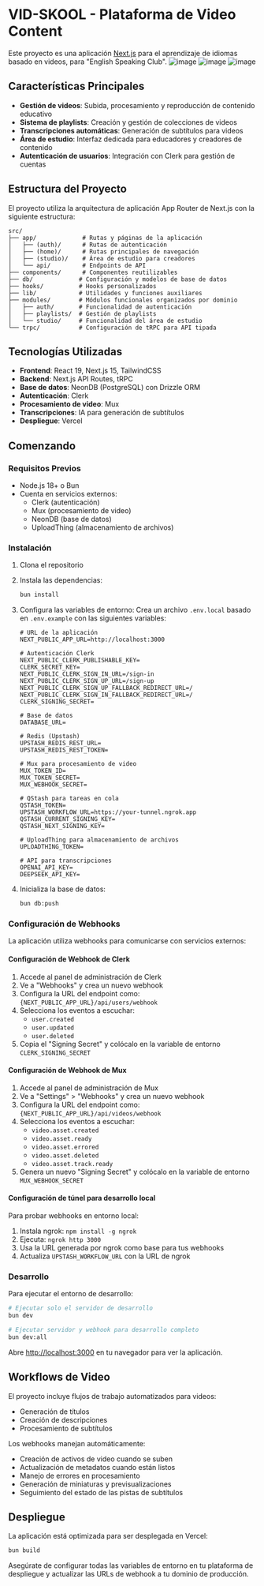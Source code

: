 # VID-SKOOL - Plataforma de Video Content

Este proyecto es una aplicación [Next.js](https://nextjs.org) para el aprendizaje de idiomas basado en videos, para "English Speaking Club".
![image](https://github.com/user-attachments/assets/b853747d-791c-4262-a0ec-e3667460b594)
![image](https://github.com/user-attachments/assets/39162391-b8be-4aa1-829d-7865e7038351)
![image](https://github.com/user-attachments/assets/772c0f61-c25e-4694-88a9-650801b24ede)




## Características Principales

- **Gestión de videos**: Subida, procesamiento y reproducción de contenido educativo
- **Sistema de playlists**: Creación y gestión de colecciones de videos
- **Transcripciones automáticas**: Generación de subtítulos para videos
- **Área de estudio**: Interfaz dedicada para educadores y creadores de contenido
- **Autenticación de usuarios**: Integración con Clerk para gestión de cuentas

## Estructura del Proyecto

El proyecto utiliza la arquitectura de aplicación App Router de Next.js con la siguiente estructura:

```
src/
├── app/             # Rutas y páginas de la aplicación
│   ├── (auth)/      # Rutas de autenticación
│   ├── (home)/      # Rutas principales de navegación
│   ├── (studio)/    # Área de estudio para creadores
│   └── api/         # Endpoints de API
├── components/      # Componentes reutilizables
├── db/             # Configuración y modelos de base de datos
├── hooks/          # Hooks personalizados
├── lib/            # Utilidades y funciones auxiliares
├── modules/        # Módulos funcionales organizados por dominio
│   ├── auth/       # Funcionalidad de autenticación
│   ├── playlists/  # Gestión de playlists
│   └── studio/     # Funcionalidad del área de estudio
└── trpc/           # Configuración de tRPC para API tipada
```

## Tecnologías Utilizadas

- **Frontend**: React 19, Next.js 15, TailwindCSS
- **Backend**: Next.js API Routes, tRPC
- **Base de datos**: NeonDB (PostgreSQL) con Drizzle ORM
- **Autenticación**: Clerk
- **Procesamiento de video**: Mux
- **Transcripciones**: IA para generación de subtítulos
- **Despliegue**: Vercel

## Comenzando

### Requisitos Previos

- Node.js 18+ o Bun
- Cuenta en servicios externos:
  - Clerk (autenticación)
  - Mux (procesamiento de video)
  - NeonDB (base de datos)
  - UploadThing (almacenamiento de archivos)

### Instalación

1. Clona el repositorio
2. Instala las dependencias:
   ```bash
   bun install
   ```

3. Configura las variables de entorno:
   Crea un archivo `.env.local` basado en `.env.example` con las siguientes variables:
   ```
   # URL de la aplicación
   NEXT_PUBLIC_APP_URL=http://localhost:3000

   # Autenticación Clerk
   NEXT_PUBLIC_CLERK_PUBLISHABLE_KEY=
   CLERK_SECRET_KEY=
   NEXT_PUBLIC_CLERK_SIGN_IN_URL=/sign-in
   NEXT_PUBLIC_CLERK_SIGN_UP_URL=/sign-up
   NEXT_PUBLIC_CLERK_SIGN_UP_FALLBACK_REDIRECT_URL=/
   NEXT_PUBLIC_CLERK_SIGN_IN_FALLBACK_REDIRECT_URL=/
   CLERK_SIGNING_SECRET=
   
   # Base de datos
   DATABASE_URL=
   
   # Redis (Upstash)
   UPSTASH_REDIS_REST_URL=
   UPSTASH_REDIS_REST_TOKEN=
   
   # Mux para procesamiento de video
   MUX_TOKEN_ID=
   MUX_TOKEN_SECRET=
   MUX_WEBHOOK_SECRET=
   
   # QStash para tareas en cola
   QSTASH_TOKEN=
   UPSTASH_WORKFLOW_URL=https://your-tunnel.ngrok.app
   QSTASH_CURRENT_SIGNING_KEY=
   QSTASH_NEXT_SIGNING_KEY=
   
   # UploadThing para almacenamiento de archivos
   UPLOADTHING_TOKEN=
   
   # API para transcripciones
   OPENAI_API_KEY=
   DEEPSEEK_API_KEY=
   ```

4. Inicializa la base de datos:
   ```bash
   bun db:push
   ```

### Configuración de Webhooks

La aplicación utiliza webhooks para comunicarse con servicios externos:

#### Configuración de Webhook de Clerk

1. Accede al panel de administración de Clerk
2. Ve a "Webhooks" y crea un nuevo webhook
3. Configura la URL del endpoint como: `{NEXT_PUBLIC_APP_URL}/api/users/webhook`
4. Selecciona los eventos a escuchar:
   - `user.created`
   - `user.updated`
   - `user.deleted`
5. Copia el "Signing Secret" y colócalo en la variable de entorno `CLERK_SIGNING_SECRET`

#### Configuración de Webhook de Mux

1. Accede al panel de administración de Mux
2. Ve a "Settings" > "Webhooks" y crea un nuevo webhook
3. Configura la URL del endpoint como: `{NEXT_PUBLIC_APP_URL}/api/videos/webhook`
4. Selecciona los eventos a escuchar:
   - `video.asset.created`
   - `video.asset.ready`
   - `video.asset.errored`
   - `video.asset.deleted`
   - `video.asset.track.ready`
5. Genera un nuevo "Signing Secret" y colócalo en la variable de entorno `MUX_WEBHOOK_SECRET`

#### Configuración de túnel para desarrollo local

Para probar webhooks en entorno local:
1. Instala ngrok: `npm install -g ngrok`
2. Ejecuta: `ngrok http 3000`
3. Usa la URL generada por ngrok como base para tus webhooks
4. Actualiza `UPSTASH_WORKFLOW_URL` con la URL de ngrok

### Desarrollo

Para ejecutar el entorno de desarrollo:

```bash
# Ejecutar solo el servidor de desarrollo
bun dev

# Ejecutar servidor y webhook para desarrollo completo
bun dev:all
```

Abre [http://localhost:3000](http://localhost:3000) en tu navegador para ver la aplicación.

## Workflows de Video

El proyecto incluye flujos de trabajo automatizados para videos:
- Generación de títulos
- Creación de descripciones
- Procesamiento de subtítulos

Los webhooks manejan automáticamente:
- Creación de activos de video cuando se suben
- Actualización de metadatos cuando están listos
- Manejo de errores en procesamiento
- Generación de miniaturas y previsualizaciones
- Seguimiento del estado de las pistas de subtítulos

## Despliegue

La aplicación está optimizada para ser desplegada en Vercel:

```bash
bun build
```

Asegúrate de configurar todas las variables de entorno en tu plataforma de despliegue y actualizar las URLs de webhook a tu dominio de producción.
